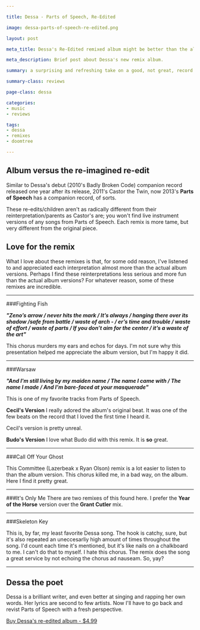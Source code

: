 ```yaml
---

title: Dessa - Parts of Speech, Re​-​Edited

image: dessa-parts-of-speech-re-edited.png

layout: post

meta_title: Dessa's Re-Edited remixed album might be better than the album itself.

meta_description: Brief post about Dessa's new remix album.

summary: a surprising and refreshing take on a good, not great, record.

summary-class: reviews

page-class: dessa

categories:
- music
- reviews

tags:
- dessa
- remixes
- doomtree

---
```


## Album versus the re-imagined re-edit

Similar to Dessa's debut (2010's Badly Broken Code) companion record released one year after its release, 2011's Castor the Twin, now 2013's **Parts of Speech** has a companion record, of sorts.

These re-edits/children aren't as radically different from their reinterpretation/parents as Castor's are; you won't find live instrument versions of any songs from Parts of Speech. Each remix is more tame, but very different from the original piece.

## Love for the remix
What I love about these remixes is that, for some odd reason, I've listened to and appreciated each interpretation almost more than the actual album versions. Perhaps I find these reinterpretations less serious and more fun than the actual album versions? For whatever reason, some of these remixes are incredible.

* * *

###Fighting Fish

_**"Zeno’s arrow / never hits the mark / It’s always / hanging there over its shadow /safe from battle / waste of arch - / er’s time and trouble / waste of effort / waste of parts / If you don’t aim for the center / it’s a waste of the art"**_

This chorus murders my ears and echos for days. I'm not sure why this presentation helped me appreciate the album version, but I'm happy it did.

* * *

###Warsaw

_**"And I'm still living by my maiden name / The name I came with / The name I made / And I'm bare-faced at your masquerade"**_

This is one of my favorite tracks from Parts of Speech.

**Cecil's Version**
I really adored the album's original beat. It was one of the few beats on the record that I loved the first time I heard it.

Cecil's version is pretty unreal.

**Budo's Version**
I love what Budo did with this remix. It is **so** great.

* * *

###Call Off Your Ghost

This Committee (Lazerbeak x Ryan Olson) remix is a lot easier to listen to than the album version. This chorus killed me, in a bad way, on the album. Here I find it pretty great.

* * *

###It's Only Me
There are two remixes of this found here. I prefer the **Year of the Horse** version over the **Grant Cutler** mix.

* * *

###Skeleton Key

This is, by far, my least favorite Dessa song. The hook is catchy, sure, but it's also repeated an uneccesarliy high amount of times throughout the song. I'd count each time it's mentioned, but it's like nails on a chalkboard to me. I can't do that to myself. I hate this chorus. The remix does the song a great service by not echoing the chorus ad nauseam. So, yay?

* * *

## Dessa the poet
Dessa is a brilliant writer, and even better at singing and rapping her own words. Her lyrics are second to few artists. Now I'll have to go back and revist Parts of Speech with a fresh perspective.

<a href="http://dessa.bandcamp.com/album/parts-of-speech-re-edited" title="Buy Dessa's Parts of Speech Re-Edited">Buy Dessa's re-edited album - $4.99</a>

